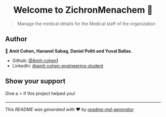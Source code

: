 <h1 align="center">Welcome to ZichronMenachem 👋</h1>
<p>
</p>

>  Manage the medical details for the Medical staff of the organization

## Author

👤 **Amit Cohen, Hananel Sabag, Daniel Politi and Yuval Ballas.**

* Github: [@Amit-cohen1](https://github.com/Amit-cohen1)
* LinkedIn: [@amit-cohen-engineering-student](https://linkedin.com/in/amit-cohen-engineering-student)

## Show your support

Give a ⭐️ if this project helped you!

***
_This README was generated with ❤️ by [readme-md-generator](https://github.com/kefranabg/readme-md-generator)_